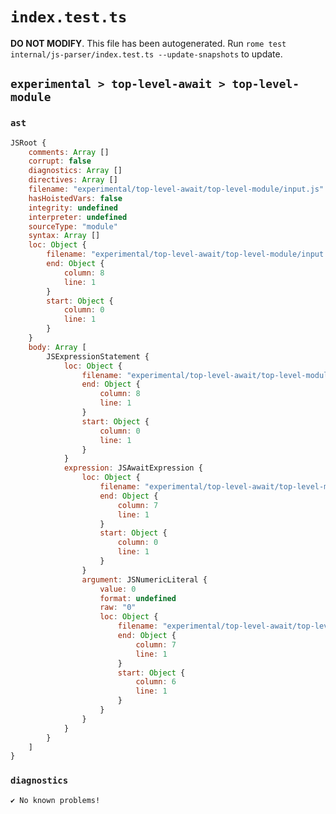 # `index.test.ts`

**DO NOT MODIFY**. This file has been autogenerated. Run `rome test internal/js-parser/index.test.ts --update-snapshots` to update.

## `experimental > top-level-await > top-level-module`

### `ast`

```javascript
JSRoot {
	comments: Array []
	corrupt: false
	diagnostics: Array []
	directives: Array []
	filename: "experimental/top-level-await/top-level-module/input.js"
	hasHoistedVars: false
	integrity: undefined
	interpreter: undefined
	sourceType: "module"
	syntax: Array []
	loc: Object {
		filename: "experimental/top-level-await/top-level-module/input.js"
		end: Object {
			column: 8
			line: 1
		}
		start: Object {
			column: 0
			line: 1
		}
	}
	body: Array [
		JSExpressionStatement {
			loc: Object {
				filename: "experimental/top-level-await/top-level-module/input.js"
				end: Object {
					column: 8
					line: 1
				}
				start: Object {
					column: 0
					line: 1
				}
			}
			expression: JSAwaitExpression {
				loc: Object {
					filename: "experimental/top-level-await/top-level-module/input.js"
					end: Object {
						column: 7
						line: 1
					}
					start: Object {
						column: 0
						line: 1
					}
				}
				argument: JSNumericLiteral {
					value: 0
					format: undefined
					raw: "0"
					loc: Object {
						filename: "experimental/top-level-await/top-level-module/input.js"
						end: Object {
							column: 7
							line: 1
						}
						start: Object {
							column: 6
							line: 1
						}
					}
				}
			}
		}
	]
}
```

### `diagnostics`

```
✔ No known problems!

```
